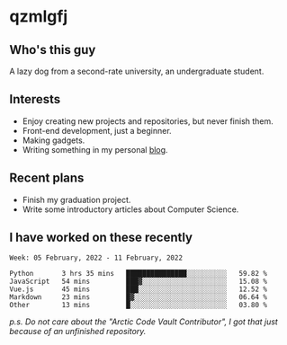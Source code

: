 # qzmlgfj

## Who's this guy

A lazy dog from a second-rate university, an undergraduate student.

## Interests

* Enjoy creating new projects and repositories, but never finish them.
* Front-end development, just a beginner.
* Making gadgets.
* Writing something in my personal [blog](https://blog.qzmlgfj.ml/).

## Recent plans

* Finish my graduation project.
* Write some introductory articles about Computer Science.

<!--
* Try to develop a website for [Anime4KCPP](https://github.com/TianZerL/Anime4KCPP).
* Develop a Markdown renderer which user can customize its css, of course it is GUI-based.~~(If I could finish  it before getting bored)~~
* Work with my [teammates](https://github.com/SWJTU-Lazy-Dogs).
* Find something interests me, as a hobby after finishing my ~~boring~~ homework.
-->

## I have worked on these recently

<!--START_SECTION:waka-->
```text
Week: 05 February, 2022 - 11 February, 2022

Python       3 hrs 35 mins   ███████████████░░░░░░░░░░   59.82 % 
JavaScript   54 mins         ███▓░░░░░░░░░░░░░░░░░░░░░   15.08 % 
Vue.js       45 mins         ███░░░░░░░░░░░░░░░░░░░░░░   12.52 % 
Markdown     23 mins         █▓░░░░░░░░░░░░░░░░░░░░░░░   06.64 % 
Other        13 mins         █░░░░░░░░░░░░░░░░░░░░░░░░   03.80 % 
```
<!--END_SECTION:waka-->

*p.s.  Do not care about the "Arctic Code Vault Contributor", I got that just because of an unfinished repository.*

<!--
**qzmlgfj/qzmlgfj** is a ✨ _special_ ✨ repository because its `README.md` (this file) appears on your GitHub profile.

Here are some ideas to get you started:

- 🔭 I’m currently working on ...
- 🌱 I’m currently learning ...
- 👯 I’m looking to collaborate on ...
- 🤔 I’m looking for help with ...
- 💬 Ask me about ...
- 📫 How to reach me: ...
- 😄 Pronouns: ...
- ⚡ Fun fact: ...
-->
